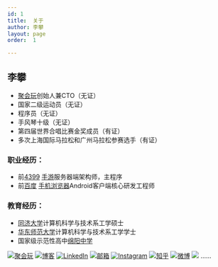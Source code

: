 ```yaml
---
id: 1
title:  关于
author: 李攀
layout: page
order:  1

---
```

## 李攀

- [聚会玩][1]创始人兼CTO（无证）
- 国家二级运动员（无证）
- 程序员（无证）
- 手风琴十级（无证）
- 第四届世界合唱比赛金奖成员（有证）
- 多次上海国际马拉松和广州马拉松参赛选手（有证）

### 职业经历：

- 前[4399][2] [手游][3]服务器端架构师，主程序
- 前[百度][4] [手机浏览器][5]Android客户端核心研发工程师

### 教育经历：

- [同济大学][6]计算机科学与技术系工学硕士
- [华东师范大学][7]计算机科学与技术系工学学士
- 国家级示范性高中[绵阳中学][8]


[![聚会玩](https://pic.yupoo.com/aixixili/ENDPC2MJ/square.jpg)](http://juhuiwan.cn)
[![博客](https://pic.yupoo.com/aixixili/ENOBkWd2/square.jpg)](https://lipan.me) 
[![LinkedIn](https://pic.yupoo.com/aixixili/ENOBlGlr/square.jpg)](https://www.linkedin.com/in/alan-li-65297b3a)
[![邮箱](https://pic.yupoo.com/aixixili/ENOBl6Jv/square.jpg)](mailto:i@lipan.me) 
[![Instagram](https://pic.yupoo.com/aixixili/ENOBlCf1/square.jpg)](https://instagram.com/iamlipan)
[![知乎](https://pic.yupoo.com/aixixili/ENOBlcHU/square.jpg)](https://www.zhihu.com/people/iamlipan) 
[![微博](https://pic.yupoo.com/aixixili/ENOBlePP/square.jpg)](https://weibo.com/206053530)
<img src="https://pic.yupoo.com/aixixili/ENONXfCs/square.jpg" onmouseover="this.src='https://pic.yupoo.com/aixixili/ENOZv73I/square.jpg';" onmouseout="this.src='https://pic.yupoo.com/aixixili/ENONXfCs/square.jpg';" />
......

[1]:http://juhuiwan.cn "聚会玩"
[2]:http://www.4399.com "4399"
[3]:http://4399sy.com "4399手游"
[4]:http://www.baidu.com "百度"
[5]:http://mb.baidu.com "百度手机浏览器"
[6]:http://www.tongji.edu.cn "同济大学"
[7]:http://www.ecnu.edu.cn "华东师范大学"
[8]:http://www.scmyzx.com.cn "绵阳中学"
